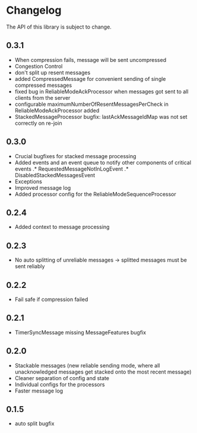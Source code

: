 # Changelog

The API of this library is subject to change.

## 0.3.1

* When compression fails, message will be sent uncompressed
* Congestion Control
* don't split up resent messages
* added CompressedMessage for convenient sending of single compressed messages
* fixed bug in ReliableModeAckProcessor when messages got sent to all clients from the server
* configurable maximumNumberOfResentMessagesPerCheck in ReliableModeAckProcessor added
* StackedMessageProcessor bugfix: lastAckMessageIdMap was not set correctly on re-join

## 0.3.0

* Crucial bugfixes for stacked message processing
* Added events and an event queue to notify other components of critical events
.* RequestedMessageNotInLogEvent
.* DisabledStackedMessagesEvent
* Exceptions
* Improved message log
* Added processor config for the ReliableModeSequenceProcessor

## 0.2.4

* Added context to message processing

## 0.2.3

* No auto splitting of unreliable messages -> splitted messages must be sent reliably

## 0.2.2

* Fail safe if compression failed

## 0.2.1

* TimerSyncMessage missing MessageFeatures bugfix

## 0.2.0

* Stackable messages (new reliable sending mode, where all unacknowledged messages get stacked onto the most recent message)
* Cleaner separation of config and state
* Individual configs for the processors
* Faster message log

## 0.1.5

* auto split bugfix
